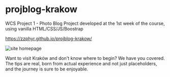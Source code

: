 # projblog-krakow
WCS Project 1 - Photo Blog
Project developed at the 1st week of the course, using vanilla HTML/CSS/JS/Boostrap

https://zzphyr.github.io/projblog-krakow/

![site homepage](https://i.imgur.com/pyeMKza.png)

Want to visit Kraków and don't know where to begin? We have you covered. The tips are real, born from actual experience and not just placeholders, and the journey is sure to be enjoyable.
